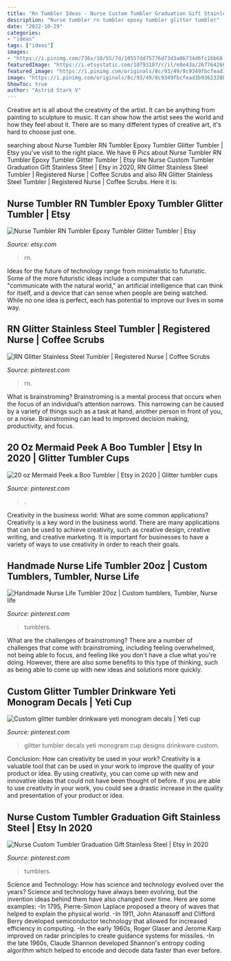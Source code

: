 ```yaml
---
title: "Rn Tumbler Ideas - Nurse Custom Tumbler Graduation Gift Stainless Steel"
description: "Nurse tumbler rn tumbler epoxy tumbler glitter tumbler"
date: "2022-10-29"
categories:
- "ideas"
tags: ["ideas"]
images:
- "https://i.pinimg.com/736x/10/55/7d/10557dd75776d73d3a06734d6fc16b68.jpg"
featuredImage: "https://i.etsystatic.com/10793107/r/il/e8e43a/2677642665/il_794xN.2677642665_i23h.jpg"
featured_image: "https://i.pinimg.com/originals/8c/93/49/8c9349fbcfead3b9362338b9564875f5.jpg"
image: "https://i.pinimg.com/originals/8c/93/49/8c9349fbcfead3b9362338b9564875f5.jpg"
ShowToc: true
author: "Astrid Stark V"
---
```



Creative art is all about the creativity of the artist. It can be anything from painting to sculpture to music. It can show how the artist sees the world and how they feel about it. There are so many different types of creative art, it's hard to choose just one.

	

		
searching about Nurse Tumbler RN Tumbler Epoxy Tumbler Glitter Tumbler | Etsy you've visit to the right place. We have 6 Pics about Nurse Tumbler RN Tumbler Epoxy Tumbler Glitter Tumbler | Etsy like Nurse Custom Tumbler Graduation Gift Stainless Steel | Etsy in 2020, RN Glitter Stainless Steel Tumbler | Registered Nurse | Coffee Scrubs and also RN Glitter Stainless Steel Tumbler | Registered Nurse | Coffee Scrubs. Here it is:
		
    
## Nurse Tumbler RN Tumbler Epoxy Tumbler Glitter Tumbler | Etsy

<img loading=lazy src="https://i.etsystatic.com/10793107/r/il/e8e43a/2677642665/il_794xN.2677642665_i23h.jpg" onerror="this.onerror=null;this.src='https://tse4.mm.bing.net/th?id=OIP.3QM0iub9h82CSYuvcSHOtgHaJ4&amp;pid=15.1';" alt="Nurse Tumbler RN Tumbler Epoxy Tumbler Glitter Tumbler | Etsy">

_Source: etsy.com_

>rn. 

	

Ideas for the future of technology range from minimalistic to futuristic. Some of the more futuristic ideas include a computer that can "communicate with the natural world," an artificial intelligence that can think for itself, and a device that can sense when people are being watched. While no one idea is perfect, each has potential to improve our lives in some way.

    
## RN Glitter Stainless Steel Tumbler | Registered Nurse | Coffee Scrubs

<img loading=lazy src="https://i.pinimg.com/736x/10/55/7d/10557dd75776d73d3a06734d6fc16b68.jpg" onerror="this.onerror=null;this.src='https://tse2.mm.bing.net/th?id=OIP.KEhFYRxwYAbOif247X6mewHaJ3&amp;pid=15.1';" alt="RN Glitter Stainless Steel Tumbler | Registered Nurse | Coffee Scrubs">

_Source: pinterest.com_

>rn. 

	

What is brainstroming? Brainstroming is a mental process that occurs when the focus of an individual’s attention narrows. This narrowing can be caused by a variety of things such as a task at hand, another person in front of you, or a noise. Brainstroming can lead to improved decision making, productivity, and focus.

    
## 20 Oz Mermaid Peek A Boo Tumbler | Etsy In 2020 | Glitter Tumbler Cups

<img loading=lazy src="https://i.pinimg.com/736x/e5/c6/4b/e5c64be40b05c70ef718d7d21c13101a.jpg" onerror="this.onerror=null;this.src='https://tse4.mm.bing.net/th?id=OIP.jU1ELX1B_ScIch_b4mhkOgHaJ3&amp;pid=15.1';" alt="20 oz Mermaid Peek a Boo Tumbler | Etsy in 2020 | Glitter tumbler cups">

_Source: pinterest.com_

>. 

	

Creativity in the business world: What are some common applications?
Creativity is a key word in the business world. There are many applications that can be used to achieve creativity, such as creative design, creative writing, and creative marketing. It is important for businesses to have a variety of ways to use creativity in order to reach their goals.

    
## Handmade Nurse Life Tumbler 20oz | Custom Tumblers, Tumbler, Nurse Life

<img loading=lazy src="https://i.pinimg.com/736x/93/35/c9/9335c9a320b1f09b1ed280e436d236bb.jpg" onerror="this.onerror=null;this.src='https://tse2.mm.bing.net/th?id=OIP.D-UydyAI3s0dkU-wv3KCaQHaIX&amp;pid=15.1';" alt="Handmade Nurse Life Tumbler 20oz | Custom tumblers, Tumbler, Nurse life">

_Source: pinterest.com_

>tumblers. 

	

What are the challenges of brainstroming?
There are a number of challenges that come with brainstroming, including feeling overwhelmed, not being able to focus, and feeling like you don't have a clue what you're doing. However, there are also some benefits to this type of thinking, such as being able to come up with new ideas and solutions more quickly.

    
## Custom Glitter Tumbler Drinkware Yeti Monogram Decals | Yeti Cup

<img loading=lazy src="https://i.pinimg.com/originals/8c/93/49/8c9349fbcfead3b9362338b9564875f5.jpg" onerror="this.onerror=null;this.src='https://tse2.mm.bing.net/th?id=OIP.3zpPJNVygrpi2QHTHzStJwHaJ4&amp;pid=15.1';" alt="Custom glitter tumbler drinkware yeti monogram decals | Yeti cup">

_Source: pinterest.com_

>glitter tumbler decals yeti monogram cup designs drinkware custom. 

	

Conclusion: How can creativity be used in your work?
Creativity is a valuable tool that can be used in your work to improve the quality of your product or idea. By using creativity, you can come up with new and innovative ideas that could not have been thought of before. If you are able to use creativity in your work, you could see a drastic increase in the quality and presentation of your product or idea.

    
## Nurse Custom Tumbler Graduation Gift Stainless Steel | Etsy In 2020

<img loading=lazy src="https://i.pinimg.com/736x/cd/49/a4/cd49a4da571fcd6f0ef3803214f5343a.jpg" onerror="this.onerror=null;this.src='https://tse3.mm.bing.net/th?id=OIP.w2Ya4dETxuOOVPkY2wEBmQHaIi&amp;pid=15.1';" alt="Nurse Custom Tumbler Graduation Gift Stainless Steel | Etsy in 2020">

_Source: pinterest.com_

>tumblers. 

	

Science and Technology: How has science and technology evolved over the years?
Science and technology have always been evolving, but the invention ideas behind them have also changed over time. Here are some examples: 
-In 1795, Pierre-Simon Laplace proposed a theory of waves that helped to explain the physical world. 
-In 1911, John Atanasoff and Clifford Berry developed semiconductor technology that allowed for increased efficiency in computing. 
-In the early 1960s, Roger Glaser and Jerome Karp improved on radar principles to create guidance systems for missiles.
-In the late 1960s, Claude Shannon developed Shannon's entropy coding algorithm which helped to encode and decode data faster than ever before.

